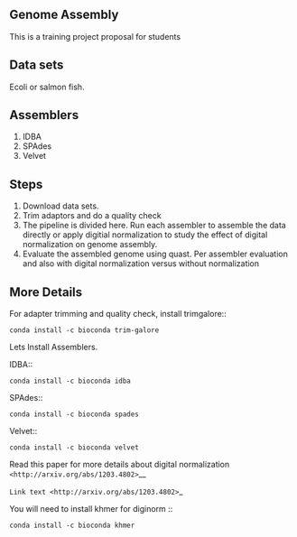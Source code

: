 **Genome Assembly** 
------------------------


This is a training project proposal for students

**Data sets** 
----------------

Ecoli or salmon fish. 


**Assemblers** 
----------------

1. IDBA 
2. SPAdes 
3. Velvet 


**Steps**
-----------

1. Download data sets. 
2. Trim adaptors and do a quality check 
3. The pipeline is divided here. Run each assembler to assemble the data directly or apply digitial normalization to study the effect of digital normalization on genome assembly. 
4. Evaluate the assembled genome using quast. Per assembler evaluation and also with digital normalization versus without normalization 


**More Details** 
------------------------



For adapter trimming and quality check, install trimgalore:: 


    conda install -c bioconda trim-galore 


Lets Install Assemblers. 


IDBA::


    conda install -c bioconda idba 


SPAdes::

 
    conda install -c bioconda spades 

Velvet::


    conda install -c bioconda velvet 





Read this paper for more details about digital normalization `<http://arxiv.org/abs/1203.4802>`__

`Link text <http://arxiv.org/abs/1203.4802>`_ 


You will need to install khmer for diginorm :: 

    
   
    conda install -c bioconda khmer 

